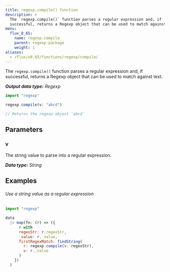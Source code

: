 ```yaml
---
title: regexp.compile() function
description: >
  The `regexp.compile()` function parses a regular expression and, if
  successful, returns a Regexp object that can be used to match against text.
menu:
  flux_0_65:
    name: regexp.compile
    parent: regexp-package
    weight: 1
aliases:
  - /flux/v0.65/functions/regexp/compile/
---
```


The `regexp.compile()` function parses a regular expression and, if successful,
returns a Regexp object that can be used to match against text.

_**Output data type:** Regexp_

```js
import "regexp"

regexp.compile(v: "abcd")

// Returns the regexp object `abcd`
```

## Parameters

### v
The string value to parse into a regular expression.

_**Data type:** String_

## Examples

###### Use a string value as a regular expression
```js
import "regexp"

data
  |> map(fn: (r) => ({
      r with
      regexStr: r.regexStr,
      _value: r._value,
      firstRegexMatch: findString(
        r: regexp.compile(v: regexStr),
        v: r._value
      )
    })
  )
```
